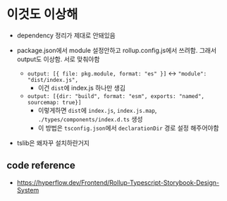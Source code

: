 # 이것도 이상해

- dependency 정리가 제대로 안돼있음
- package.json에서 module 설정안하고 rollup.config.js에서 쓰려함. 그래서 output도 이상함. 서로 맞춰야함

  - `output: [{ file: pkg.module, format: "es" }]` <-> `"module": "dist/index.js",`
    - 이건 `dist`에 index.js 하나만 생김
  - `output: [{dir: "build", format: "esm", exports: "named", sourcemap: true}]`
    - 이렇게하면 `dist`에 `index.js`, `index.js.map`, `./types/components/index.d.ts` 생성
    - 이 방법은 `tsconfig.json`에서 `declarationDir` 경로 설정 해주어야함

- tslib은 왜자꾸 설치하란거지

## code reference

- https://hyperflow.dev/Frontend/Rollup-Typescript-Storybook-Design-System
